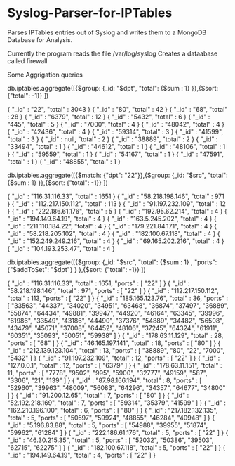 # Syslog-Parser-for-IPTables
Parses IPTables entries out of Syslog and writes them to a MongoDB Database for Analysis.

Currently the program reads the file /var/log/syslog
Creates a dataabase called firewall

Some Aggrigation queries

db.iptables.aggregate([{$group: {_id: "$dpt",  "total": {$sum : 1} }},{$sort: {"total": -1}} ])

{ "_id" : "22", "total" : 3043 }
{ "_id" : "80", "total" : 42 }
{ "_id" : "68", "total" : 28 }
{ "_id" : "6379", "total" : 12 }
{ "_id" : "5432", "total" : 6 }
{ "_id" : "445", "total" : 5 }
{ "_id" : "7000", "total" : 4 }
{ "_id" : "48042", "total" : 4 }
{ "_id" : "42436", "total" : 4 }
{ "_id" : "59314", "total" : 3 }
{ "_id" : "41599", "total" : 3 }
{ "_id" : null, "total" : 2 }
{ "_id" : "38889", "total" : 2 }
{ "_id" : "33494", "total" : 1 }
{ "_id" : "44612", "total" : 1 }
{ "_id" : "48106", "total" : 1 }
{ "_id" : "59559", "total" : 1 }
{ "_id" : "54167", "total" : 1 }
{ "_id" : "47591", "total" : 1 }
{ "_id" : "48855", "total" : 1 }

 db.iptables.aggregate([{$match: {"dpt": "22"}},{$group: {_id: "$src",  "total": {$sum : 1} }},{$sort: {"total": -1}} ])

{ "_id" : "116.31.116.33", "total" : 1651 }
{ "_id" : "58.218.198.146", "total" : 971 }
{ "_id" : "112.217.150.112", "total" : 113 }
{ "_id" : "91.197.232.109", "total" : 12 }
{ "_id" : "222.186.61.176", "total" : 5 }
{ "_id" : "192.95.62.214", "total" : 4 }
{ "_id" : "194.149.64.19", "total" : 4 }
{ "_id" : "163.5.245.202", "total" : 4 }
{ "_id" : "211.110.184.22", "total" : 4 }
{ "_id" : "179.221.84.171", "total" : 4 }
{ "_id" : "58.218.205.102", "total" : 4 }
{ "_id" : "182.100.67.118", "total" : 4 }
{ "_id" : "152.249.249.216", "total" : 4 }
{ "_id" : "69.165.202.216", "total" : 4 }
{ "_id" : "104.193.253.47", "total" : 4 }

db.iptables.aggregate([{$group: {_id: "$src",  "total": {$sum : 1} , "ports": {"$addToSet": "$dpt"} } },{$sort: {"total": -1}} ])

{ "_id" : "116.31.116.33", "total" : 1651, "ports" : [ "22" ] }
{ "_id" : "58.218.198.146", "total" : 971, "ports" : [ "22" ] }
{ "_id" : "112.217.150.112", "total" : 113, "ports" : [ "22" ] }
{ "_id" : "185.165.123.76", "total" : 36, "ports" : [ "33563", "44337", "34020", "34951", "63468", "36874", "37497", "36889", "55874", "64434", "49881", "39947", "44920", "46164", "63345", "39996", "61986", "33549", "43186", "44490", "37376", "54889", "34482", "56508", "43479", "45071", "37008", "64452", "48106", "37245", "64324", "61911", "60351", "35093", "50051", "59938" ] }
{ "_id" : "178.63.11.129", "total" : 28, "ports" : [ "68" ] }
{ "_id" : "46.165.197.141", "total" : 18, "ports" : [ "80" ] }
{ "_id" : "212.139.123.104", "total" : 13, "ports" : [ "38889", "80", "22", "7000", "5432" ] }
{ "_id" : "91.197.232.109", "total" : 12, "ports" : [ "22" ] }
{ "_id" : "127.0.0.1", "total" : 12, "ports" : [ "6379" ] }
{ "_id" : "178.63.11.151", "total" : 11, "ports" : [ "7778", "9502", "995", "5900", "32777", "49159", "587", "3306", "21", "139" ] }
{ "_id" : "87.98.166.194", "total" : 8, "ports" : [ "52960", "39963", "48009", "56083", "64296", "34357", "64677", "34800" ] }
{ "_id" : "91.200.12.65", "total" : 7, "ports" : [ "80" ] }
{ "_id" : "52.192.218.169", "total" : 7, "ports" : [ "59314", "35379", "41599" ] }
{ "_id" : "162.210.196.100", "total" : 6, "ports" : [ "80" ] }
{ "_id" : "217.182.132.135", "total" : 5, "ports" : [ "50597", "59924", "48855", "46284", "40948" ] }
{ "_id" : "5.196.83.88", "total" : 5, "ports" : [ "54988", "39955", "51874", "59962", "61284" ] }
{ "_id" : "222.186.61.176", "total" : 5, "ports" : [ "22" ] }
{ "_id" : "46.30.215.35", "total" : 5, "ports" : [ "52032", "50386", "39503", "62715", "62275" ] }
{ "_id" : "182.100.67.118", "total" : 5, "ports" : [ "22" ] }
{ "_id" : "194.149.64.19", "total" : 4, "ports" : [ "22" ] }

